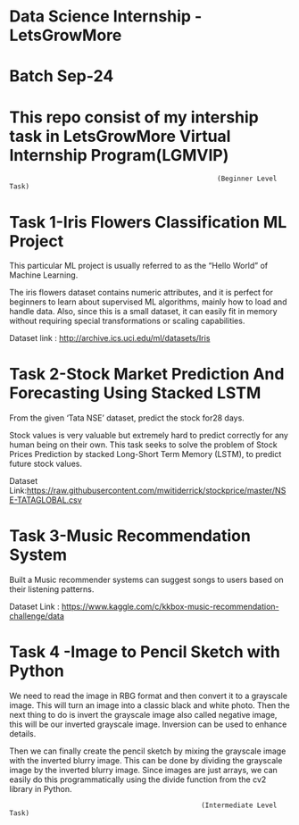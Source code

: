 # Data Science Internship -LetsGrowMore
# Batch Sep-24

# This repo consist of my intership task in LetsGrowMore Virtual Internship Program(LGMVIP)

                                                        (Beginner Level Task)

# Task 1-Iris Flowers Classification ML Project
This particular ML project is usually referred to as the “Hello World” of Machine Learning.

The iris flowers dataset contains numeric attributes, and it is perfect for beginners to learn about supervised ML algorithms, mainly how to load and handle data. Also, since this is a small dataset, it can easily fit in memory without requiring special transformations or scaling capabilities.

Dataset link : http://archive.ics.uci.edu/ml/datasets/Iris

# Task 2-Stock Market Prediction And Forecasting Using Stacked LSTM
From the given ‘Tata NSE’ dataset, predict the stock for28 days.

Stock values is very valuable but extremely hard to predict correctly for any human being on their own. This task seeks to solve the problem of Stock Prices Prediction by stacked Long-Short Term Memory (LSTM), to predict future stock values.

Dataset Link:https://raw.githubusercontent.com/mwitiderrick/stockprice/master/NSE-TATAGLOBAL.csv

# Task 3-Music Recommendation System

Built a Music recommender systems can suggest songs to users based on their listening patterns.

Dataset Link : https://www.kaggle.com/c/kkbox-music-recommendation-challenge/data

# Task 4 -Image to Pencil Sketch with Python
We need to read the image in RBG format and then convert it to a grayscale image. This will turn an image into a classic black and white photo. Then the next thing to do is invert the grayscale image also called negative image, this will be our inverted grayscale image. Inversion can be used to enhance details.

Then we can finally create the pencil sketch by mixing the grayscale image with the inverted blurry image. This can be done by dividing the grayscale image by the inverted blurry image. Since images are just arrays, we can easily do this programmatically using the divide function from the cv2 library in Python.


                                                    (Intermediate Level Task)

